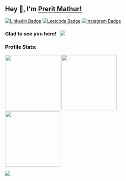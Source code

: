 ## Hey 👋, I'm [Prerit Mathur!](https://github.com/mathur-prerit/)

[![Linkedin Badge](https://img.shields.io/badge/-LinkedIn-0e76a8?style=flat-square&logo=Linkedin&logoColor=white)](https://linkedin.com/in/mathur-prerit)
[![Leetcode Badge](https://img.shields.io/badge/LeetCode-3be998?style=flat-square&logo=Leetcode&logoColor=white)](https://leetcode.com/mathur-prerit/)
[![Instagram Badge](https://img.shields.io/badge/-Instagram-e4405f?style=flat-square&logo=Instagram&logoColor=white)](https://www.instagram.com/mathur.prerit/)
<!-- [![Website Badge](https://img.shields.io/badge/Website-3b5998?style=flat-square&logo=google-chrome&logoColor=white)](https://www.preritmathur.tech/) -->


### Glad to see you here! &nbsp; ![](https://komarev.com/ghpvc/?username=mathur-prerit)
<!-- ![](https://visitor-badge.glitch.me/badge?page_id=mathur-prerit.mathur-prerit&style=flat-square&color=0088cc) -->

### Profile Stats:



<img height="180em" src="https://github-readme-stats.vercel.app/api?username=mathur-prerit&show_icons=true&hide_border=true&&count_private=true&include_all_commits=true&theme=monokai" />

<img height="180em" src="https://github-readme-stats.vercel.app/api/top-langs/?username=mathur-prerit&show_icons=true&layout=compact&hide_border=true&theme=monokai"/>

<img height="180em" src="https://github-readme-streak-stats.herokuapp.com/?user=mathur-prerit&hide_border=true&theme=monokai" />

![](https://activity-graph.herokuapp.com/graph?username=mathur-prerit&theme=react-dark)
 
